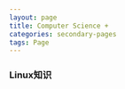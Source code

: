 ```yaml
---
layout: page
title: Computer Science +
categories: secondary-pages
tags: Page
---
```

<div class="horizontal-flex-box">
    <div class="flex-page-card" onclick="window.location.href='{{ site.baseurl }}/2021/06/13/Linux-index.html'">
        <h3>Linux知识</h3>
    </div>
</div>